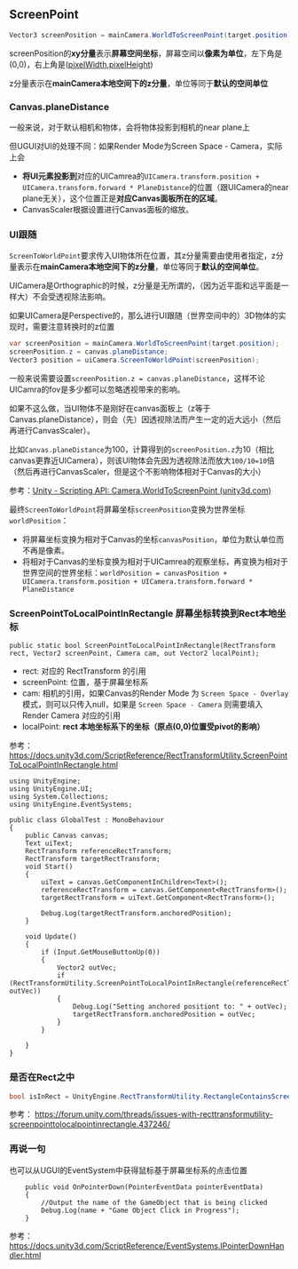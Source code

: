 ## ScreenPoint

```c#
Vector3 screenPosition = mainCamera.WorldToScreenPoint(target.position);
```

screenPosition的**xy分量**表示**屏幕空间坐标**，屏幕空间以**像素为单位**，左下角是(0,0)，右上角是([pixelWidth](https://docs.unity3d.com/ScriptReference/Camera-pixelWidth.html),[pixelHeight](https://docs.unity3d.com/ScriptReference/Camera-pixelHeight.html))

z分量表示在**mainCamera本地空间下的z分量**，单位等同于**默认的空间单位**

### Canvas.planeDistance

一般来说，对于默认相机和物体，会将物体投影到相机的near plane上

但UGUI对UI的处理不同：如果Render Mode为Screen Space - Camera，实际上会

- **将UI元素投影到**对应的UICamrea的`UICamera.transform.position + UICamera.transform.forward * PlaneDistance`的位置（跟UICamera的near plane无关），这个位置正是**对应Canvas面板所在的区域**。
- CanvasScaler根据设置进行Canvas面板的缩放。

### UI跟随

`ScreenToWorldPoint`要求传入UI物体所在位置，其z分量需要由使用者指定，z分量表示在**mainCamera本地空间下的z分量**，单位等同于**默认的空间单位**。

UICamera是Orthographic的时候，z分量是无所谓的，（因为近平面和远平面是一样大）不会受透视除法影响。

如果UICamera是Perspective的，那么进行UI跟随（世界空间中的）3D物体的实现时，需要注意转换时的z位置

``` c#
var screenPosition = mainCamera.WorldToScreenPoint(target.position);
screenPosition.z = canvas.planeDistance;
Vector3 position = uiCamera.ScreenToWorldPoint(screenPosition);
```

一般来说需要设置`screenPosition.z = canvas.planeDistance`，这样不论UICamra的fov是多少都可以忽略透视带来的影响。

如果不这么做，当UI物体不是刚好在canvas面板上（z等于Canvas.planeDistance），则会（先）因透视除法而产生一定的近大远小（然后再进行CanvasScaler）。

比如`Canvas.planeDistance`为100，计算得到的`screenPosition.z`为10（相比canvas更靠近UICamera），则该UI物体会先因为透视除法而放大`100/10=10`倍（然后再进行CanvasScaler，但是这个不影响物体相对于Canvas的大小）

参考：[Unity - Scripting API: Camera.WorldToScreenPoint (unity3d.com)](https://docs.unity3d.com/ScriptReference/Camera.WorldToScreenPoint.html)

最终`ScreenToWorldPoint`将屏幕坐标`screenPosition`变换为世界坐标`worldPosition`：

- 将屏幕坐标变换为相对于Canvas的坐标`canvasPosition`，单位为默认单位而不再是像素。
- 将相对于Canvas的坐标变换为相对于UICamrea的观察坐标，再变换为相对于世界空间的世界坐标：`worldPosition = canvasPosition + UICamera.transform.position + UICamera.transform.forward * PlaneDistance`

### ScreenPointToLocalPointInRectangle 屏幕坐标转换到Rect本地坐标


```
public static bool ScreenPointToLocalPointInRectangle(RectTransform rect, Vector2 screenPoint, Camera cam, out Vector2 localPoint);
```

 - rect: 对应的 RectTransform 的引用
 - screenPoint: 位置，基于屏幕坐标系
 - cam: 相机的引用，如果Canvas的Render Mode 为 ```Screen Space - Overlay``` 模式，则可以只传入null，如果是 ```Screen Space - Camera``` 则需要填入 Render Camera 对应的引用
 - localPoint: **rect 本地坐标系下的坐标（原点(0,0)位置受pivot的影响）**

参考：
https://docs.unity3d.com/ScriptReference/RectTransformUtility.ScreenPointToLocalPointInRectangle.html

```
using UnityEngine;
using UnityEngine.UI;
using System.Collections;
using UnityEngine.EventSystems;
 
public class GlobalTest : MonoBehaviour
{
    public Canvas canvas;
    Text uiText;
    RectTransform referenceRectTransform;
    RectTransform targetRectTransform;
    void Start()
    {
        uiText = canvas.GetComponentInChildren<Text>();
        referenceRectTransform = canvas.GetComponent<RectTransform>();
        targetRectTransform = uiText.GetComponent<RectTransform>();
 
        Debug.Log(targetRectTransform.anchoredPosition);
    }
 
    void Update()
    {
        if (Input.GetMouseButtonUp(0))
        {
            Vector2 outVec;
            if (RectTransformUtility.ScreenPointToLocalPointInRectangle(referenceRectTransform,Input.mousePosition,null,out outVec))
            {
                Debug.Log("Setting anchored positiont to: " + outVec);
                targetRectTransform.anchoredPosition = outVec;
            }
        }
 
    }
}
```
### 是否在Rect之中

```csharp
bool isInRect = UnityEngine.RectTransformUtility.RectangleContainsScreenPoint(referenceRectTransform, UnityEngine.Input.mousePosition, uiCamera)
```

参考：
https://forum.unity.com/threads/issues-with-recttransformutility-screenpointtolocalpointinrectangle.437246/

### 再说一句

也可以从UGUI的EventSystem中获得鼠标基于屏幕坐标系的点击位置

```
    public void OnPointerDown(PointerEventData pointerEventData)
    {
        //Output the name of the GameObject that is being clicked
        Debug.Log(name + "Game Object Click in Progress");
    }
```
参考：
https://docs.unity3d.com/ScriptReference/EventSystems.IPointerDownHandler.html

